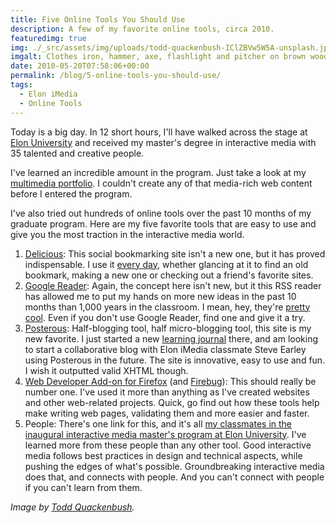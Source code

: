 ```yaml
---
title: Five Online Tools You Should Use
description: A few of my favorite online tools, circa 2010.
featuredimg: true
img: ./_src/assets/img/uploads/todd-quackenbush-IClZBVw5W5A-unsplash.jpg
imgalt: Clothes iron, hammer, axe, flashlight and pitcher on brown wooden table.
date: 2010-05-20T07:58:06+00:00
permalink: /blog/5-online-tools-you-should-use/
tags:
  - Elon iMedia
  - Online Tools
---
```


Today is a big day. In 12 short hours, I'll have walked across the stage at [Elon University](http://www.elon.edu/) and received my master's degree in interactive media with 35 talented and creative people.

I've learned an incredible amount in the program. Just take a look at my [multimedia portfolio](/projects/). I couldn't create any of that media-rich web content before I entered the program.

I've also tried out hundreds of online tools over the past 10 months of my graduate program. Here are my five favorite tools that are easy to use and give you the most traction in the interactive media world.

1. [Delicious](http://delicious.com/): This social bookmarking site isn't a new one, but it has proved indispensable. I use it [every day](http://delicious.com/DavidAKennedy), whether glancing at it to find an old bookmark, making a new one or checking out a friend's favorite sites.
2. [Google Reader](http://reader.google.com/): Again, the concept here isn't new, but it this RSS reader has allowed me to put my hands on more new ideas in the past 10 months than 1,000 years in the classroom. I mean, hey, they're [pretty cool](http://www.readwriteweb.com/archives/5_reasons_why_rss_readers_still_rock.php). Even if you don't use Google Reader, find one and give it a try.
3. [Posterous](http://posterous.com/): Half-blogging tool, half micro-blogging tool, this site is my new favorite. I just started a new [learning journal](http://davidakennedy.posterous.com/) there, and am looking to start a collaborative blog with Elon iMedia classmate Steve Earley using Posterous in the future. The site is innovative, easy to use and fun. I wish it outputted valid XHTML though.
4. [Web Developer Add-on for Firefox](https://addons.mozilla.org/en-US/firefox/addon/60/) (and [Firebug](http://getfirebug.com/)): This should really be number one. I've used it more than anything as I've created websites and other web-related projects. Quick, go find out how these tools help make writing web pages, validating them and more easier and faster.
5. People: There's one link for this, and it's all [my classmates in the inaugural interactive media master's program at Elon University](http://www.elon.edu/e-web/academics/communications/interactive_media/imediaclass2009.xhtml). I've learned more from these people than any other tool. Good interactive media follows best practices in design and technical aspects, while pushing the edges of what's possible. Groundbreaking interactive media does that, and connects with people. And you can't connect with people if you can't learn from them.

_Image by [Todd Quackenbush](https://unsplash.com/photos/IClZBVw5W5A)._
